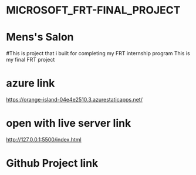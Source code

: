 # MICROSOFT_FRT-FINAL_PROJECT
# Mens's Salon
#This is project that i built for completing my FRT internship program
This is my final FRT project
# azure link
https://orange-island-04e4e2510.3.azurestaticapps.net/
# open with live server link
http://127.0.0.1:5500/index.html
# Github Project link
